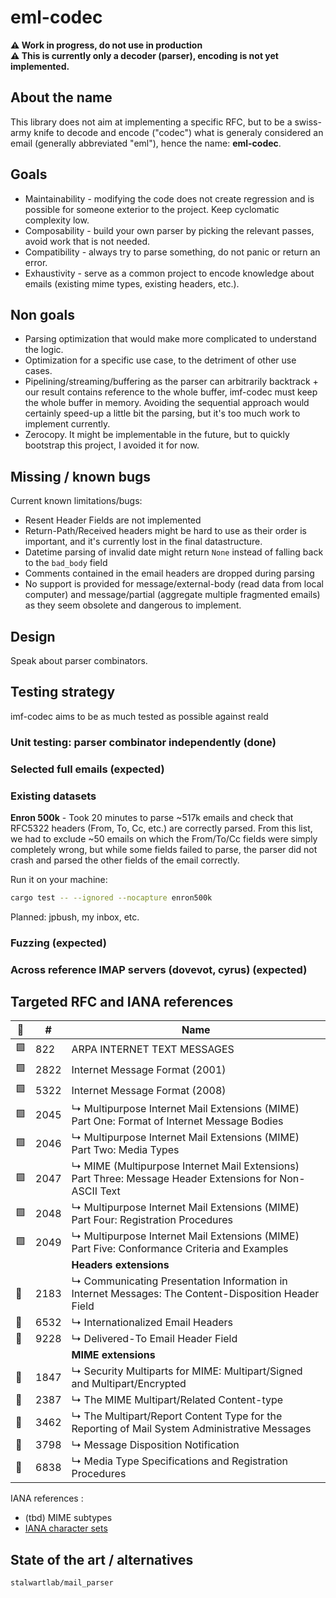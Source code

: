 # eml-codec

**⚠️ Work in progress, do not use in production**  
**⚠️ This is currently only a decoder (parser), encoding is not yet implemented.**

## About the name

This library does not aim at implementing a specific RFC, but to be a swiss-army knife to decode and encode ("codec") what is generaly considered an email (generally abbreviated "eml"), hence the name: **eml-codec**.

## Goals

- Maintainability - modifying the code does not create regression and is possible for someone exterior to the project. Keep cyclomatic complexity low.
- Composability - build your own parser by picking the relevant passes, avoid work that is not needed.
- Compatibility - always try to parse something, do not panic or return an error.
- Exhaustivity - serve as a common project to encode knowledge about emails (existing mime types, existing headers, etc.).

## Non goals

  - Parsing optimization that would make more complicated to understand the logic.
  - Optimization for a specific use case, to the detriment of other use cases.
  - Pipelining/streaming/buffering as the parser can arbitrarily backtrack + our result contains reference to the whole buffer, imf-codec must keep the whole buffer in memory. Avoiding the sequential approach would certainly speed-up a little bit the parsing, but it's too much work to implement currently.
  - Zerocopy. It might be implementable in the future, but to quickly bootstrap this project, I avoided it for now.

## Missing / known bugs

Current known limitations/bugs:

 - Resent Header Fields are not implemented
 - Return-Path/Received headers might be hard to use as their order is important, and it's currently lost in the final datastructure.
 - Datetime parsing of invalid date might return `None` instead of falling back to the `bad_body` field
 - Comments contained in the email headers are dropped during parsing
 - No support is provided for message/external-body (read data from local computer) and message/partial (aggregate multiple fragmented emails) as they seem obsolete and dangerous to implement.

## Design

Speak about parser combinators.

## Testing strategy

imf-codec aims to be as much tested as possible against reald

### Unit testing: parser combinator independently (done)

### Selected full emails (expected)

### Existing datasets

**Enron 500k** - Took 20 minutes to parse ~517k emails and check that 
RFC5322 headers (From, To, Cc, etc.) are correctly parsed.
From this list, we had to exclude ~50 emails on which
the From/To/Cc fields were simply completely wrong, but while
some fields failed to parse, the parser did not crash and
parsed the other fields of the email correctly.

Run it on your machine:

```bash
cargo test -- --ignored --nocapture enron500k
```

Planned: jpbush, my inbox, etc.

### Fuzzing (expected)

### Across reference IMAP servers (dovevot, cyrus) (expected)

## Targeted RFC and IANA references

| 🚩 | # | Name |
|----|---|------|
| 🟩 |822	| ARPA INTERNET TEXT MESSAGES| 
| 🟩 |2822	| Internet Message Format (2001) | 	
| 🟩 |5322	| Internet Message Format (2008) | 	
| 🟩 |2045	| ↳ Multipurpose Internet Mail Extensions (MIME) Part One: Format of Internet Message Bodies |
| 🟩 |2046	| ↳ Multipurpose Internet Mail Extensions (MIME) Part Two: Media Types | 
| 🟩 |2047	| ↳ MIME (Multipurpose Internet Mail Extensions) Part Three: Message Header Extensions for Non-ASCII Text | 
| 🟩 |2048	| ↳ Multipurpose Internet Mail Extensions (MIME) Part Four: Registration Procedures | 
| 🟩 |2049	| ↳ Multipurpose Internet Mail Extensions (MIME) Part Five: Conformance Criteria and Examples |
|    |      | **Headers extensions** |
| 🔴 |2183  | ↳ Communicating Presentation Information in Internet Messages: The Content-Disposition Header Field |
| 🔴 |6532	| ↳ Internationalized Email Headers |
| 🔴 |9228  | ↳ Delivered-To Email Header Field |
|    |      | **MIME extensions** |
| 🔴 |1847  | ↳ Security Multiparts for MIME: Multipart/Signed and Multipart/Encrypted |
| 🔴 |2387  | ↳ The MIME Multipart/Related Content-type |
| 🔴 |3462  | ↳ The Multipart/Report Content Type for the Reporting of Mail System Administrative Messages |
| 🔴 |3798  | ↳ Message Disposition Notification |
| 🔴 |6838  | ↳ Media Type Specifications and Registration Procedures |

IANA references :
 - (tbd) MIME subtypes
 - [IANA character sets](https://www.iana.org/assignments/character-sets/character-sets.xhtml)

## State of the art / alternatives

`stalwartlab/mail_parser`

